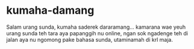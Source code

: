 # kumaha-damang
Salam urang sunda,
kumaha saderek dararamang...
kamarana wae yeuh urang sunda teh tara aya papanggih nu online, ngan sok ngadenge teh di jalan aya nu ngomong pake bahasa sunda, utaminamah di krl maja.
